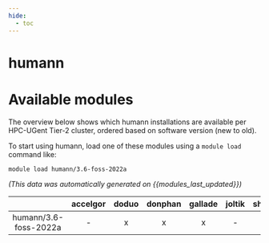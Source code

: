 ```yaml
---
hide:
  - toc
---
```


humann
======

# Available modules


The overview below shows which humann installations are available per HPC-UGent Tier-2 cluster, ordered based on software version (new to old).

To start using humann, load one of these modules using a `module load` command like:

```shell
module load humann/3.6-foss-2022a
```

*(This data was automatically generated on {{modules_last_updated}})*  

| |accelgor|doduo|donphan|gallade|joltik|shinx|skitty|
| :---: | :---: | :---: | :---: | :---: | :---: | :---: | :---: |
|humann/3.6-foss-2022a|-|x|x|x|-|-|-|
